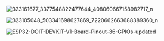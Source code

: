 
![323161677_3377548822477644_408060667158982717_n](https://user-images.githubusercontent.com/103579421/210234808-337acaa0-aa45-4960-a3f9-9a5e870d897d.png)

![323105048_503341698627869_7220662663688389360_n](https://user-images.githubusercontent.com/103579421/210265113-8d9da08a-7e4f-4124-94f3-38e5987eff00.png)

![ESP32-DOIT-DEVKIT-V1-Board-Pinout-36-GPIOs-updated](https://user-images.githubusercontent.com/103579421/210223689-310f5855-2108-49e3-a46a-c887cd206ffe.jpg)


